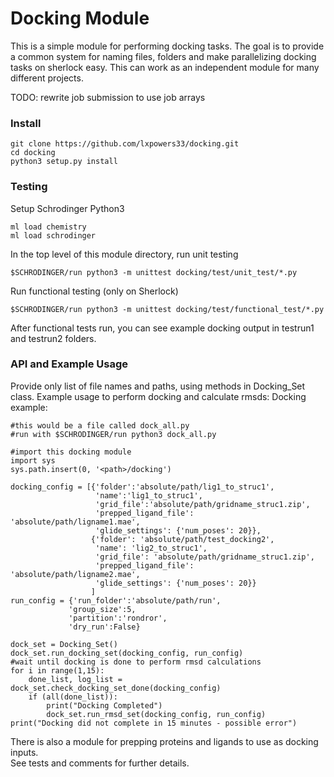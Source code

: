 # Docking Module

This is a simple module for performing docking tasks. The goal is to provide a common system for naming files, folders
and make parallelizing docking tasks on sherlock easy. This can work as an independent module
for many different projects.

TODO: rewrite job submission to use job arrays

### Install 
    
    git clone https://github.com/lxpowers33/docking.git
    cd docking
    python3 setup.py install

### Testing
Setup Schrodinger Python3

    ml load chemistry
    ml load schrodinger

In the top level of this module directory, run unit testing 

    $SCHRODINGER/run python3 -m unittest docking/test/unit_test/*.py
    
Run functional testing (only on Sherlock)

    $SCHRODINGER/run python3 -m unittest docking/test/functional_test/*.py

After functional tests run, you can see example docking output in testrun1 and testrun2 folders.

### API and Example Usage
Provide only list of file names and paths, using methods in Docking_Set class. 
Example usage to perform docking and calculate rmsds: 
Docking example: 
    
    #this would be a file called dock_all.py
    #run with $SCHRODINGER/run python3 dock_all.py
    
    #import this docking module
    import sys
    sys.path.insert(0, '<path>/docking')

    docking_config = [{'folder':'absolute/path/lig1_to_struc1',
                       'name':'lig1_to_struc1',
                       'grid_file':'absolute/path/gridname_struc1.zip',
                       'prepped_ligand_file': 'absolute/path/ligname1.mae',
                       'glide_settings': {'num_poses': 20}},
                      {'folder': 'absolute/path/test_docking2',
                       'name': 'lig2_to_struc1',
                       'grid_file': 'absolute/path/gridname_struc1.zip',
                       'prepped_ligand_file': 'absolute/path/ligname2.mae',
                       'glide_settings': {'num_poses': 20}}
                      ]
    run_config = {'run_folder':'absolute/path/run',
                 'group_size':5,
                 'partition':'rondror',
                 'dry_run':False}
                 
    dock_set = Docking_Set()
    dock_set.run_docking_set(docking_config, run_config)
    #wait until docking is done to perform rmsd calculations
    for i in range(1,15):
        done_list, log_list = dock_set.check_docking_set_done(docking_config)
        if (all(done_list)):
            print("Docking Completed")
            dock_set.run_rmsd_set(docking_config, run_config)
    print("Docking did not complete in 15 minutes - possible error")

There is also a module for prepping proteins and ligands to use as docking inputs.    
See tests and comments for further details.

